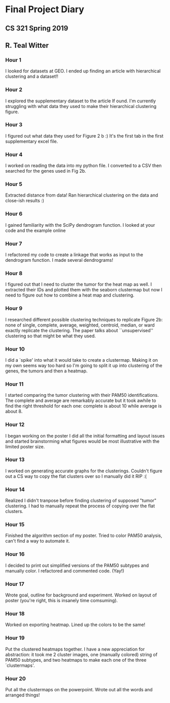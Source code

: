 # Final Project Diary
## CS 321 Spring 2019
## R. Teal Witter

### Hour 1
I looked for datasets at GEO.
I ended up finding an article with hierarchical clustering
and a dataset!!

### Hour 2
I explored the supplementary dataset to the 
article If ound.
I'm currently struggling with what data
they used to make their hierarchical clustering
figure.

### Hour 3
I figured out what data they used for Figure 2 b :)
It's the first tab in the first supplementary excel file.

### Hour 4
I worked on reading the data into my python file.
I converted to a CSV then searched for the genes used in Fig 2b.

### Hour 5
Extracted distance from data!
Ran hierarchical clustering on the data and close-ish results :)

### Hour 6
I gained familiarity with the SciPy dendrogram function.
I looked at your code and the example online

### Hour 7
I refactored my code to create a linkage that works as input
to the dendrogram function.
I made several dendrograms!

### Hour 8
I figured out that I need to cluster the tumor for the heat map 
as well.
I extracted their IDs and plotted them with the seaborn clustermap
but now I need to figure out how to combine a heat map and clustering.

### Hour 9
I researched different possible clustering techniques to replicate
Figure 2b: none of single, complete, average, weighted, centroid,
median, or ward exactly replicate the clustering.
The paper talks about ``unsupervised'' clustering so that might
be what they used.

### Hour 10
I did a `spike' into what it would take to create a clustermap.
Making it on my own seems way too hard so I'm going to split it
up into clustering of the genes, the tumors and then a heatmap.

### Hour 11
I started comparing the tumor clustering with their PAM50 identifications.
The complete and average are remarkably accurate but it took awhile
to find the right threshold for each one: complete is about 10 while
average is about 8.

### Hour 12
I began working on the poster
I did all the initial formatting and layout issues and started
brainstorming what figures would be most illustrative with
the limited poster size.

### Hour 13
I worked on generating accurate graphs for the clusterings.
Couldn't figure out a CS way to copy the flat clusters over so I 
manually did it RIP :(

### Hour 14
Realized I didn't tranpose before finding clustering of supposed
"tumor" clustering. I had to manually repeat the process of
copying over the flat clusters.

### Hour 15
Finished the algorithm section of my poster.
Tried to color PAM50 analysis, can't find a way to automate it.

### Hour 16
I decided to print out simplified versions of the PAM50 subtypes
and manually color.
I refactored and commented code. (Yay!)

### Hour 17
Wrote goal, outline for background and experiment.
Worked on layout of poster (you're right, this is insanely time
comsuming).

### Hour 18
Worked on exporting heatmap. Lined up the colors to be the same!

### Hour 19
Put the clustered heatmaps together.
I have a new appreciation for abstraction: it took me 2 cluster images,
one (manually colored) string of PAM50 subtypes, 
and two heatmaps to make each one of the three `clustermaps'.

### Hour 20
Put all the clustermaps on the powerpoint.
Wrote out all the words and arranged things!
